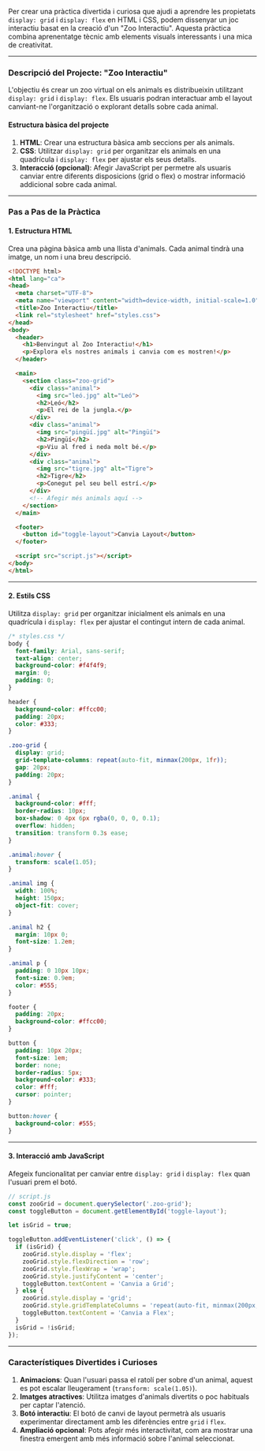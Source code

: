 Per crear una pràctica divertida i curiosa que ajudi a aprendre les propietats `display: grid` i `display: flex` en HTML i CSS, podem dissenyar un joc interactiu basat en la creació d'un "Zoo Interactiu". Aquesta pràctica combina aprenentatge tècnic amb elements visuals interessants i una mica de creativitat.

---

### **Descripció del Projecte: "Zoo Interactiu"**

L'objectiu és crear un zoo virtual on els animals es distribueixin utilitzant `display: grid` i `display: flex`. Els usuaris podran interactuar amb el layout canviant-ne l'organització o explorant detalls sobre cada animal.

#### **Estructura bàsica del projecte**
1. **HTML**: Crear una estructura bàsica amb seccions per als animals.
2. **CSS**: Utilitzar `display: grid` per organitzar els animals en una quadrícula i `display: flex` per ajustar els seus detalls.
3. **Interacció (opcional)**: Afegir JavaScript per permetre als usuaris canviar entre diferents disposicions (grid o flex) o mostrar informació addicional sobre cada animal.

---

### **Pas a Pas de la Pràctica**

#### **1. Estructura HTML**
Crea una pàgina bàsica amb una llista d'animals. Cada animal tindrà una imatge, un nom i una breu descripció.

```html
<!DOCTYPE html>
<html lang="ca">
<head>
  <meta charset="UTF-8">
  <meta name="viewport" content="width=device-width, initial-scale=1.0">
  <title>Zoo Interactiu</title>
  <link rel="stylesheet" href="styles.css">
</head>
<body>
  <header>
    <h1>Benvingut al Zoo Interactiu!</h1>
    <p>Explora els nostres animals i canvia com es mostren!</p>
  </header>

  <main>
    <section class="zoo-grid">
      <div class="animal">
        <img src="leó.jpg" alt="Leó">
        <h2>Leó</h2>
        <p>El rei de la jungla.</p>
      </div>
      <div class="animal">
        <img src="pingüí.jpg" alt="Pingüí">
        <h2>Pingüí</h2>
        <p>Viu al fred i neda molt bé.</p>
      </div>
      <div class="animal">
        <img src="tigre.jpg" alt="Tigre">
        <h2>Tigre</h2>
        <p>Conegut pel seu bell estrí.</p>
      </div>
      <!-- Afegir més animals aquí -->
    </section>
  </main>

  <footer>
    <button id="toggle-layout">Canvia Layout</button>
  </footer>

  <script src="script.js"></script>
</body>
</html>
```

---

#### **2. Estils CSS**
Utilitza `display: grid` per organitzar inicialment els animals en una quadrícula i `display: flex` per ajustar el contingut intern de cada animal.

```css
/* styles.css */
body {
  font-family: Arial, sans-serif;
  text-align: center;
  background-color: #f4f4f9;
  margin: 0;
  padding: 0;
}

header {
  background-color: #ffcc00;
  padding: 20px;
  color: #333;
}

.zoo-grid {
  display: grid;
  grid-template-columns: repeat(auto-fit, minmax(200px, 1fr));
  gap: 20px;
  padding: 20px;
}

.animal {
  background-color: #fff;
  border-radius: 10px;
  box-shadow: 0 4px 6px rgba(0, 0, 0, 0.1);
  overflow: hidden;
  transition: transform 0.3s ease;
}

.animal:hover {
  transform: scale(1.05);
}

.animal img {
  width: 100%;
  height: 150px;
  object-fit: cover;
}

.animal h2 {
  margin: 10px 0;
  font-size: 1.2em;
}

.animal p {
  padding: 0 10px 10px;
  font-size: 0.9em;
  color: #555;
}

footer {
  padding: 20px;
  background-color: #ffcc00;
}

button {
  padding: 10px 20px;
  font-size: 1em;
  border: none;
  border-radius: 5px;
  background-color: #333;
  color: #fff;
  cursor: pointer;
}

button:hover {
  background-color: #555;
}
```

---

#### **3. Interacció amb JavaScript**
Afegeix funcionalitat per canviar entre `display: grid` i `display: flex` quan l'usuari prem el botó.

```javascript
// script.js
const zooGrid = document.querySelector('.zoo-grid');
const toggleButton = document.getElementById('toggle-layout');

let isGrid = true;

toggleButton.addEventListener('click', () => {
  if (isGrid) {
    zooGrid.style.display = 'flex';
    zooGrid.style.flexDirection = 'row';
    zooGrid.style.flexWrap = 'wrap';
    zooGrid.style.justifyContent = 'center';
    toggleButton.textContent = 'Canvia a Grid';
  } else {
    zooGrid.style.display = 'grid';
    zooGrid.style.gridTemplateColumns = 'repeat(auto-fit, minmax(200px, 1fr))';
    toggleButton.textContent = 'Canvia a Flex';
  }
  isGrid = !isGrid;
});
```

---

### **Característiques Divertides i Curioses**
1. **Animacions**: Quan l'usuari passa el ratolí per sobre d'un animal, aquest es pot escalar lleugerament (`transform: scale(1.05)`).
2. **Imatges atractives**: Utilitza imatges d'animals divertits o poc habituals per captar l'atenció.
3. **Botó interactiu**: El botó de canvi de layout permetrà als usuaris experimentar directament amb les diferències entre `grid` i `flex`.
4. **Ampliació opcional**: Pots afegir més interactivitat, com ara mostrar una finestra emergent amb més informació sobre l'animal seleccionat.

